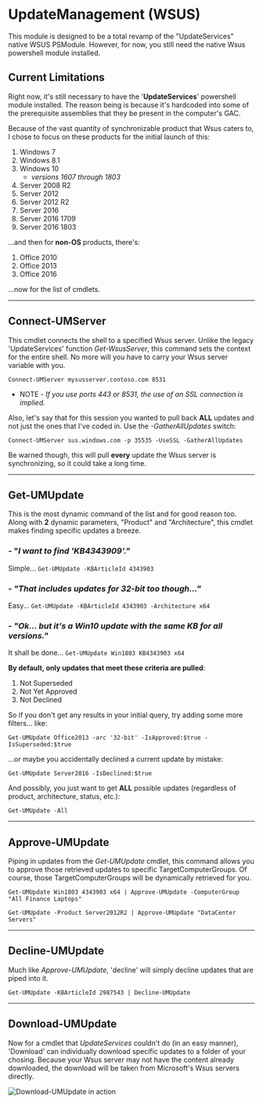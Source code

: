 # UpdateManagement (WSUS)

This module is designed to be a total revamp of the "UpdateServices" native WSUS PSModule. However, for now, you still need the native Wsus powershell module installed.

## Current Limitations

Right now, it's still necessary to have the '__UpdateServices__' powershell module installed.  The reason being is because it's hardcoded into some of the prerequisite assemblies that they be present in the computer's GAC.

Because of the vast quantity of synchronizable product that Wsus caters to, I chose to focus on these products for the initial launch of this:

1. Windows 7
1. Windows 8.1
1. Windows 10
    - _versions 1607 through 1803_
1. Server 2008 R2
1. Server 2012
1. Server 2012 R2
1. Server 2016
1. Server 2016 1709
1. Server 2016 1803

...and then for __non-OS__ products, there's:

1. Office 2010
2. Office 2013
3. Office 2016

...now for the list of cmdlets.

---

## Connect-UMServer

This cmdlet connects the shell to a specified Wsus server.  Unlike the legacy 'UpdateServices' function _Get-WsusServer_, this command sets the context for the entire shell.  No more will you have to carry your Wsus server variable with you.

`Connect-UMServer mysusserver.contoso.com 8531`

* NOTE - _If you use ports 443 or 8531, the use of an SSL connection is implied._

Also, let's say that for this session you wanted to pull back __ALL__ updates and not just the ones that I've coded in.  Use the _-GatherAllUpdates_ switch:

`Connect-UMServer sus.windows.com -p 35535 -UseSSL -GatherAllUpdates`

Be warned though, this will pull __every__ update the Wsus server is synchronizing, so it could take a long time.

---

## Get-UMUpdate

This is the most dynamic command of the list and for good reason too.  Along with __2__ dynamic parameters, "Product" and "Architecture", this cmdlet makes finding specific updates a breeze.

### - "_I want to find 'KB4343909'."_

Simple...
`Get-UMUpdate -KBArticleId 4343903`

### - _"That includes updates for 32-bit too though..."_

Easy...
`Get-UMUpdate -KBArticleId 4343903 -Architecture x64`

### - _"Ok... but it's a Win10 update with the same KB for all versions."_

It shall be done...
`Get-UMUpdate Win1803 KB4343903 x64`

__By default, only updates that meet these criteria are pulled__:

1. Not Superseded
1. Not Yet Approved
1. Not Declined

So if you don't get any results in your initial query, try adding some more filters... like:

`Get-UMUpdate Office2013 -arc '32-bit' -IsApproved:$true -IsSuperseded:$true`

...or maybe you accidentally declined a current update by mistake:

`Get-UMUpdate Server2016 -IsDeclined:$true`

And possibly, you just want to get __ALL__ possible updates (regardless of product, architecture, status, etc.):

`Get-UMUpdate -All`

---

## Approve-UMUpdate

Piping in updates from the _Get-UMUpdate_ cmdlet, this command allows you to approve those retrieved updates to specific TargetComputerGroups.  Of course, those TargetComputerGroups will be dynamically retrieved for you.

`Get-UMUpdate Win1803 4343903 x64 | Approve-UMUpdate -ComputerGroup "All Finance Laptops"`

`Get-UMUpdate -Product Server2012R2 | Approve-UMUpdate "DataCenter Servers"`

---

## Decline-UMUpdate

Much like _Approve-UMUpdate_, 'decline' will simply decline updates that are piped into it.

`Get-UMUpdate -KBArticleId 2987543 | Decline-UMUpdate`

---

## Download-UMUpdate

Now for a cmdlet that _UpdateServices_ couldn't do (in an easy manner), 'Download' can individually download specific updates to a folder of your chosing.  Because your Wsus server may not have the content already downloaded, the download will be taken from Microsoft's Wsus servers directly.

![Download-UMUpdate in action](https://images.yevrag35.com/DownloadUMUpdate.gif)
